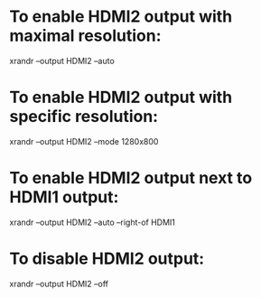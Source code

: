 To enable HDMI2 output with maximal resolution:
===============================================

xrandr –output HDMI2 –auto

To enable HDMI2 output with specific resolution:
================================================

xrandr –output HDMI2 –mode 1280x800

To enable HDMI2 output next to HDMI1 output:
============================================

xrandr –output HDMI2 –auto –right-of HDMI1

To disable HDMI2 output:
========================

xrandr –output HDMI2 –off

